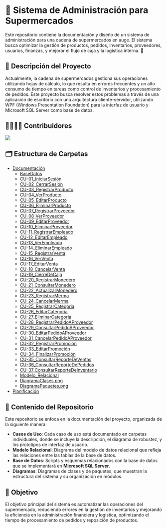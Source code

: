 # 🛒 Sistema de Administración para Supermercados
Este repositorio contiene la documentación y diseño de un sistema de administración para una cadena de supermercados en auge. El sistema busca optimizar la gestión de productos, pedidos, inventarios, proveedores, usuarios, finanzas, y mejorar el flujo de caja y la logística interna. 🏪

## 📜 Descripción del Proyecto
Actualmente, la cadena de supermercados gestiona sus operaciones utilizando hojas de cálculo, lo que resulta en errores frecuentes y un alto consumo de tiempo en tareas como control de inventarios y procesamiento de pedidos. Este proyecto busca resolver estos problemas a través de una aplicación de escritorio con una arquitectura cliente-servidor, utilizando WPF (Windows Presentation Foundation) para la interfaz de usuario y Microsoft SQL Server como base de datos.

## 👩‍💻👨‍💻 Contribuidores
<a href="https://github.com/alcrivico/SAMS_Doc/graphs/contributors">
  <img src="https://contrib.rocks/image?repo=alcrivico/SAMS_Doc" />
</a>

## 🗂️ Estructura de Carpetas

- [Documentación](Documentación)
  - [BaseDatos](Documentación/BaseDatos)
  - [CU-01_IniciarSesión](Documentación/CU-01_IniciarSesión)
  - [CU-02_CerrarSesión](Documentación/CU-02_CerrarSesión)
  - [CU-03_RegistrarProducto](Documentación/CU-03_RegistrarProducto)
  - [CU-04_VerProducto](Documentación/CU-04_VerProducto)
  - [CU-05_EditarProducto](Documentación/CU-05_EditarProducto)
  - [CU-06_EliminarProducto](Documentación/CU-06_EliminarProducto)
  - [CU-07_RegistrarProveedor](Documentación/CU-07_RegistrarProveedor)
  - [CU-08_VerProveedor](Documentación/CU-08_VerProveedor)
  - [CU-09_EditarProveedor](Documentación/CU-09_EditarProveedor)
  - [CU-10_EliminarProveedor](Documentación/CU-10_EliminarProveedor)
  - [CU-11_RegistrarEmpleado](Documentación/CU-11_RegistrarEmpleado)
  - [CU-12_EditarEmpleado](Documentación/CU-12_EditarEmpleado)
  - [CU-13_VerEmpleado](Documentación/CU-13_VerEmpleado)
  - [CU-14_EliminarEmpleado](Documentación/CU-14_EliminarEmpleado)
  - [CU-15_RegistrarVenta](Documentación/CU-15_RegistrarVenta)
  - [CU-16_VerVenta](Documentación/CU-16_VerVenta)
  - [CU-17_EditarVenta](Documentación/CU-17_EditarVenta)
  - [CU-18_CancelarVenta](Documentación/CU-18_CancelarVenta)
  - [CU-19_CierreDeCaja](Documentación/CU-19_CierreDeCaja)
  - [CU-20_RegistrarMonedero](Documentación/CU-20_RegistrarMonedero)
  - [CU-21_ConsultarMonedero](Documentación/CU-21_ConsultarMonedero)
  - [CU-22_ActualizarMonedero](Documentación/CU-22_ActualizarMonedero)
  - [CU-23_RegistrarMerma](Documentación/CU-23_RegistrarMerma)
  - [CU-24_CancelarMerma](Documentación/CU-24_CancelarMerma)
  - [CU-25_RegistrarCategoria](Documentación/CU-25_RegistrarCategoria)
  - [CU-26_EditarCategoria](Documentación/CU-26_EditarCategoria)
  - [CU-27_EliminarCategoria](Documentación/CU-27_EliminarCategoria)
  - [CU-28_RegistrarPedidoAProveedor](Documentación/CU-28_RegistrarPedidoAProveedor)
  - [CU-29_ConsultarPedidoAProveedor](Documentación/CU-29_ConsultarPedidoAProveedor)
  - [CU-30_EditarPedidoAProveedor](Documentación/CU-30_EditarPedidoAProveedor)
  - [CU-31_CancelarPedidoAProveedor](Documentación/CU-31_CancelarPedidoAProveedor)
  - [CU-32_RegistrarPromoción](Documentación/CU-32_RegistrarPromoción)
  - [CU-33_EditarPromoción](Documentación/CU-33_EditarPromoción)
  - [CU-34_FinalizarPromoción](Documentación/CU-34_FinalizarPromoción)
  - [CU-35_ConsultarReporteDeVentas](Documentación/CU-35_ConsultarReporteDeVentas)
  - [CU-36_ConsultarReporteDePedidos](Documentación/CU-36_ConsultarReporteDePedidos)
  - [CU-37_ConsultarReporteDeInventario](Documentación/CU-37_ConsultarReporteDeInventario)
  - [Modelo_Relacional](Documentación/Modelo_Relacional)
  - [DiagramaClases.png](Documentación/DiagramaClases.png)
  - [DiagramaPaquetes.png](Documentación/DiagramaPaquetes.png)
- [Planificación](Planificación)


## 📂 Contenido del Repositorio

Este repositorio se enfoca en la documentación del proyecto, organizada de la siguiente manera:

- **Casos de Uso**: Cada caso de uso está documentado en carpetas individuales, donde se incluye la descripción, el diagrama de robustez, y los prototipos de interfaz de usuario.
- **Modelo Relacional**: Diagrama del modelo de datos relacional que refleja las relaciones entre las tablas de la base de datos.
- **Base de Datos**: Scripts y esquemas relacionados con la base de datos que se implementará en **Microsoft SQL Server**.
- **Diagramas**: Diagramas de clases y de paquetes, que muestran la estructura del sistema y su organización en módulos.


## 🚀 Objetivo
El objetivo principal del sistema es automatizar las operaciones del supermercado, reduciendo errores en la gestión de inventarios y mejorando la eficiencia en la administración financiera y logística, optimizando el tiempo de procesamiento de pedidos y reposición de productos.